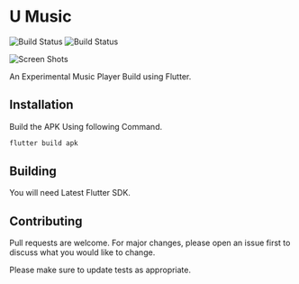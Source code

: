 # U Music

![Build Status](https://img.shields.io/badge/V-1.0-brightgreen)
![Build Status](https://img.shields.io/badge/V-1.0-brightgreen)

![Screen Shots](https://raw.githubusercontent.com/SrilalS/U-Music/master/ScreenShots/S1.png?raw=true)


An Experimental Music Player Build using Flutter.



## Installation

Build the APK Using following Command.


```bash
flutter build apk
```
## Building
You will need Latest Flutter SDK.

## Contributing
Pull requests are welcome. For major changes, please open an issue first to discuss what you would like to change.

Please make sure to update tests as appropriate.